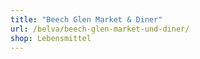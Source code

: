 ```yaml
---
title: "Beech Glen Market & Diner"
url: /belva/beech-glen-market-und-diner/
shop: Lebensmittel
---
```

